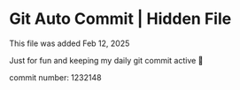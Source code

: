 # Git Auto Commit | Hidden File

This file was added Feb 12, 2025

Just for fun and keeping my daily git commit active 🤪

commit number: 1232148
